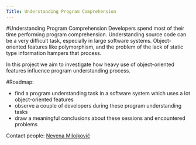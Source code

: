 ```yaml
---
Title: Understanding Program Comprehension
---
```

#Understanding Program Comprehension
Developers spend most of their time performing program comprehension. Understanding source code can be a very difficult task, especially in large software systems. Object-oriented features like polymorphism, and the problem of the lack of static type information hampers that process.

In this project we aim to investigate how heavy use of object-oriented features influence program understanding process.

#Roadmap:

-  find a program understanding task in a software system which uses a lot object-oriented features 
-  observe a couple of developers during these program understanding tasks
-  draw a meaningful conclusions about these sessions and encountered problems

Contact people:
[Nevena Milojković](%base_url%/staff/Milojkovic)
